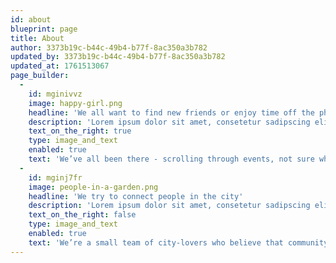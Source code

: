 ```yaml
---
id: about
blueprint: page
title: About
author: 3373b19c-b44c-49b4-b77f-8ac350a3b782
updated_by: 3373b19c-b44c-49b4-b77f-8ac350a3b782
updated_at: 1761513067
page_builder:
  -
    id: mginivvz
    image: happy-girl.png
    headline: 'We all want to find new friends or enjoy time off the phone'
    description: 'Lorem ipsum dolor sit amet, consetetur sadipscing elitr, sed diam nonumy eirmod tempor invidunt ut labore et dolore magna aliquyam erat, sed diam voluptua. At vero eos et accusam et justo duo dolores et ea rebum. Stet clita kasd gubergren, no sea takimata sanctus est Lorem ipsum dolor sit amet. Lorem ipsum dolor sit amet, consetetur sadipscing elitr, sed diam nonumy eirmod tempor invidunt ut labore et dolore magna aliquyam erat, sed diam voluptua. At vero eos et accusam et justo duo dolores et ea rebum. Stet clita kasd gubergren, no sea takimata sanctus est Lorem ipsum dolor sit amet.'
    text_on_the_right: true
    type: image_and_text
    enabled: true
    text: 'We’ve all been there - scrolling through events, not sure where to go, or just wanting to meet new people without it feeling awkward. Social Spots started with that exact thought: what if we made it easier to find spaces that naturally bring people together - no pressure, no algorithms, just humans.'
  -
    id: mginj7fr
    image: people-in-a-garden.png
    headline: 'We try to connect people in the city'
    description: 'Lorem ipsum dolor sit amet, consetetur sadipscing elitr, sed diam nonumy eirmod tempor invidunt ut labore et dolore magna aliquyam erat, sed diam voluptua. At vero eos et accusam et justo duo dolores et ea rebum. Stet clita kasd gubergren, no sea takimata sanctus est Lorem ipsum dolor sit amet. Lorem ipsum dolor sit amet, consetetur sadipscing elitr, sed diam nonumy eirmod tempor invidunt ut labore et dolore magna aliquyam erat, sed diam voluptua. At vero eos et accusam et justo duo dolores et ea rebum. Stet clita kasd gubergren, no sea takimata sanctus est Lorem ipsum dolor sit amet.'
    text_on_the_right: false
    type: image_and_text
    enabled: true
    text: 'We’re a small team of city-lovers who believe that community can grow anywhere - if people know where to find it. Our goal is to map out local spaces where connection happens, and make them easy for anyone to discover, join, and enjoy.'
---
```

